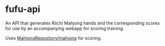 # fufu-api

An API that generates Riichi Mahjong hands and the corresponding scores for use
by an accompanying webapp for scoring training.

Uses [MahjongRepository/mahjong](https://github.com/MahjongRepository/mahjong/)
for scoring.
